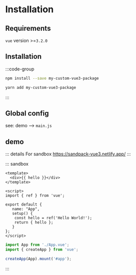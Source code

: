 # Installation

## Requirements

`vue` version >=`3.2.0`

## Installation


:::code-group
```bash  [Npm]
npm install --save my-custom-vue3-package
```

```bash  [Yarn]
yarn add my-custom-vue3-package
```
:::

## Global config

see: demo --> `main.js`

## demo

::: details For sandbox
https://sandpack-vue3.netlify.app/
:::

::: sandbox
```vue App.vue
<template>
  <div>{{ hello }}</div>
</template>

<script>
import { ref } from 'vue';

export default {
   name: "App",
   setup() {
    const hello = ref('Hello World!');
    return { hello };
   }
};
</script>
```

```js /src/main.js [active]
import App from './App.vue';
import { createApp } from 'vue';

createApp(App).mount('#app');
```
:::
